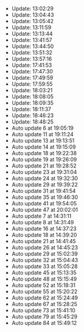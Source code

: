 - Update: 13:02:29
- Update: 13:04:43
- Update: 13:05:42
- Update: 13:11:59
- Update: 13:13:44
- Update: 13:41:57
- Update: 13:44:50
- Update: 13:51:32
- Update: 13:57:16
- Update: 17:41:53
- Update: 17:47:30
- Update: 17:49:59
- Update: 17:59:55
- Update: 18:03:21
- Update: 18:08:05
- Update: 18:09:35
- Update: 18:11:37
- Update: 18:46:23
- Update: 18:48:25
- Auto update 6 at 19:05:19
- Auto update 11 at 19:11:24
- Auto update 13 at 19:13:51
- Auto update 14 at 19:15:09
- Auto update 18 at 19:22:38
- Auto update 19 at 19:26:09
- Auto update 21 at 19:28:52
- Auto update 23 at 19:31:04
- Auto update 24 at 19:32:30
- Auto update 29 at 19:39:22
- Auto update 31 at 19:41:54
- Auto update 35 at 19:46:30
- Auto update 41 at 19:54:05
- Auto update 47 at 20:02:01
- Auto update 7 at 14:31:11
- Auto update 8 at 14:31:49
- Auto update 16 at 14:37:23
- Auto update 18 at 14:39:20
- Auto update 21 at 14:41:45
- Auto update 26 at 14:45:23
- Auto update 29 at 15:02:39
- Auto update 32 at 15:04:43
- Auto update 33 at 15:05:28
- Auto update 45 at 15:13:35
- Auto update 48 at 15:15:49
- Auto update 52 at 15:18:31
- Auto update 55 at 15:20:22
- Auto update 62 at 15:24:49
- Auto update 67 at 15:28:25
- Auto update 73 at 15:41:10
- Auto update 79 at 15:45:29
- Auto update 84 at 15:49:12
